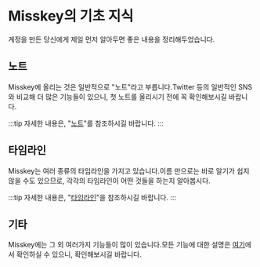 # Misskey의 기초 지식

계정을 만든 당신에게 제일 먼저 알아두면 좋은 내용을 정리해두었습니다.

## 노트

Misskey에 올리는 것은 일반적으로 "노트"라고 부릅니다.Twitter 등의 일반적인 SNS와 비교해 더 많은 기능들이 있으니, 첫 노트를 올리시기 전에 꼭 확인해보시길 바랍니다.

:::tip
자세한 내용은, "[노트](/docs/for-users/features/note/)"를 참조하시길 바랍니다.
:::

## 타임라인

Misskey는 여러 종류의 타임라인을 가지고 있습니다.이름 만으로는 바로 알기가 쉽지 않을 수도 있으므로, 각각의 타임라인이 어떤 것들을 하는지 알아봅시다.

:::tip
자세한 내용은, "[타임라인](/docs/for-users/features/timeline/)"을 참조하시길 바랍니다.
:::

## 기타

Misskey에는 그 외 여러가지 기능들이 많이 있습니다.모든 기능에 대한 설명은 [여기](/docs/for-users/features/)에서 확인하실 수 있으니, 확인해보시길 바랍니다.
